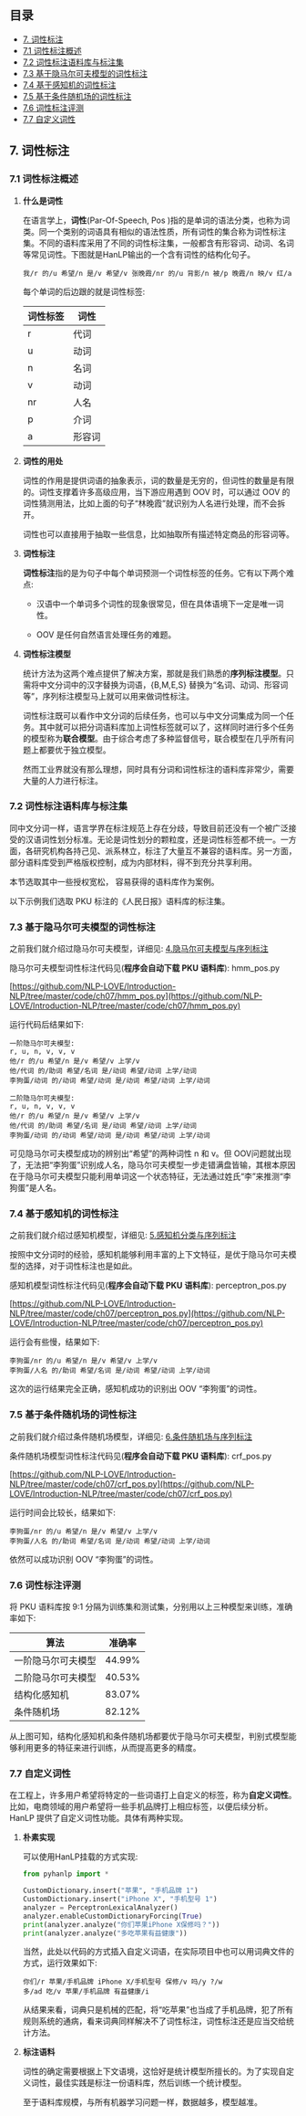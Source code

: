 ## 目录
- [7. 词性标注](#7-词性标注)
- [7.1 词性标注概述](#71-词性标注概述)
- [7.2 词性标注语料库与标注集](#72-词性标注语料库与标注集)
- [7.3 基于隐马尔可夫模型的词性标注](#73-基于隐马尔可夫模型的词性标注)
- [7.4 基于感知机的词性标注](#74-基于感知机的词性标注)
- [7.5 基于条件随机场的词性标注](#75-基于条件随机场的词性标注)
- [7.6 词性标注评测](#76-词性标注评测)
- [7.7 自定义词性](#77-自定义词性)

## 7. 词性标注

### 7.1 词性标注概述

1. **什么是词性**

   在语言学上，**词性**(Par-Of-Speech, Pos )指的是单词的语法分类，也称为词类。同一个类别的词语具有相似的语法性质，所有词性的集合称为词性标注集。不同的语料库采用了不同的词性标注集，一般都含有形容词、动词、名词等常见词性。下图就是HanLP输出的一个含有词性的结构化句子。

   ```
   我/r 的/u 希望/n 是/v 希望/v 张晚霞/nr 的/u 背影/n 被/p 晚霞/n 映/v 红/a
   ```

   每个单词的后边跟的就是词性标签:

   | 词性标签 | 词性   |
   | -------- | ------ |
   | r        | 代词   |
   | u        | 动词   |
   | n        | 名词   |
   | v        | 动词   |
   | nr       | 人名   |
   | p        | 介词   |
   | a        | 形容词 |

   

2. **词性的用处**

   词性的作用是提供词语的抽象表示，词的数量是无穷的，但词性的数量是有限的。词性支撑着许多高级应用，当下游应用遇到 OOV 时，可以通过 OOV 的词性猜测用法，比如上面的句子“林晚霞”就识别为人名进行处理，而不会拆开。

   词性也可以直接用于抽取一些信息，比如抽取所有描述特定商品的形容词等。

   

3. **词性标注**

   **词性标注**指的是为句子中每个单词预测一个词性标签的任务。它有以下两个难点:

   - 汉语中一个单词多个词性的现象很常见，但在具体语境下一定是唯一词性。

   - OOV 是任何自然语言处理任务的难题。

     

4. **词性标注模型**

   统计方法为这两个难点提供了解决方案，那就是我们熟悉的**序列标注模型**。只需将中文分词中的汉字替换为词语，{B,M,E,S} 替换为“名词、动词、形容词等”，序列标注模型马上就可以用来做词性标注。

   词性标注既可以看作中文分词的后续任务，也可以与中文分词集成为同一个任务。其中就可以把分词语料库加上词性标签就可以了，这样同时进行多个任务的模型称为**联合模型**。由于综合考虑了多种监督信号，联合模型在几乎所有问题上都要优于独立模型。

   然而工业界就没有那么理想，同时具有分词和词性标注的语料库非常少，需要大量的人力进行标注。



### 7.2 词性标注语料库与标注集

同中文分词一样，语言学界在标注规范上存在分歧，导致目前还没有一个被广泛接受的汉语词性划分标准。无论是词性划分的颗粒度，还是词性标签都不统一。一方面，各研究机构各持己见、派系林立，标注了大量互不兼容的语料库。另一方面，部分语料库受到严格版权控制，成为内部材料，得不到充分共享利用。

本节选取其中一些授权宽松， 容易获得的语料库作为案例。

以下示例我们选取 PKU 标注的《人民日报》语料库的标注集。



### 7.3 基于隐马尔可夫模型的词性标注

之前我们就介绍过隐马尔可夫模型，详细见: [4.隐马尔可夫模型与序列标注](https://github.com/NLP-LOVE/Introduction-NLP/blob/master/chapter/4.%E9%9A%90%E9%A9%AC%E5%B0%94%E5%8F%AF%E5%A4%AB%E6%A8%A1%E5%9E%8B%E4%B8%8E%E5%BA%8F%E5%88%97%E6%A0%87%E6%B3%A8.md)

隐马尔可夫模型词性标注代码见(**程序会自动下载 PKU 语料库**): hmm_pos.py

[https://github.com/NLP-LOVE/Introduction-NLP/tree/master/code/ch07/hmm_pos.py](https://github.com/NLP-LOVE/Introduction-NLP/tree/master/code/ch07/hmm_pos.py)

运行代码后结果如下:

```
一阶隐马尔可夫模型:
r, u, n, v, v, v
他/r 的/u 希望/n 是/v 希望/v 上学/v
他/代词 的/助词 希望/名词 是/动词 希望/动词 上学/动词
李狗蛋/动词 的/动词 希望/动词 是/动词 希望/动词 上学/动词

二阶隐马尔可夫模型:
r, u, n, v, v, v
他/r 的/u 希望/n 是/v 希望/v 上学/v
他/代词 的/助词 希望/名词 是/动词 希望/动词 上学/动词
李狗蛋/动词 的/动词 希望/动词 是/动词 希望/动词 上学/动词
```

可见隐马尔可夫模型成功的辨别出“希望”的两种词性 n 和 v。但 OOV问题就出现了，无法把“李狗蛋”识别成人名，隐马尔可夫模型一步走错满盘皆输，其根本原因在于隐马尔可夫模型只能利用单词这一个状态特征，无法通过姓氏“李”来推测“李狗蛋”是人名。



### 7.4 基于感知机的词性标注

之前我们就介绍过感知机模型，详细见: [5.感知机分类与序列标注](https://github.com/NLP-LOVE/Introduction-NLP/blob/master/chapter/5.%E6%84%9F%E7%9F%A5%E6%9C%BA%E5%88%86%E7%B1%BB%E4%B8%8E%E5%BA%8F%E5%88%97%E6%A0%87%E6%B3%A8.md)

按照中文分词时的经验，感知机能够利用丰富的上下文特征，是优于隐马尔可夫模型的选择，对于词性标注也是如此。

感知机模型词性标注代码见(**程序会自动下载 PKU 语料库**): perceptron_pos.py

[https://github.com/NLP-LOVE/Introduction-NLP/tree/master/code/ch07/perceptron_pos.py](https://github.com/NLP-LOVE/Introduction-NLP/tree/master/code/ch07/perceptron_pos.py)

运行会有些慢，结果如下:

```
李狗蛋/nr 的/u 希望/n 是/v 希望/v 上学/v
李狗蛋/人名 的/助词 希望/名词 是/动词 希望/动词 上学/动词
```

这次的运行结果完全正确，感知机成功的识别出 OOV “李狗蛋”的词性。



### 7.5 基于条件随机场的词性标注

之前我们就介绍过条件随机场模型，详细见: [6.条件随机场与序列标注](https://github.com/NLP-LOVE/Introduction-NLP/blob/master/chapter/6.%E6%9D%A1%E4%BB%B6%E9%9A%8F%E6%9C%BA%E5%9C%BA%E4%B8%8E%E5%BA%8F%E5%88%97%E6%A0%87%E6%B3%A8.md)

条件随机场模型词性标注代码见(**程序会自动下载 PKU 语料库**): crf_pos.py

[https://github.com/NLP-LOVE/Introduction-NLP/tree/master/code/ch07/crf_pos.py](https://github.com/NLP-LOVE/Introduction-NLP/tree/master/code/ch07/crf_pos.py)

运行时间会比较长，结果如下:

```
李狗蛋/nr 的/u 希望/n 是/v 希望/v 上学/v
李狗蛋/人名 的/助词 希望/名词 是/动词 希望/动词 上学/动词
```

依然可以成功识别 OOV “李狗蛋”的词性。



### 7.6 词性标注评测

将 PKU 语料库按 9:1 分隔为训练集和测试集，分别用以上三种模型来训练，准确率如下:

| 算法               | 准确率 |
| ------------------ | ------ |
| 一阶隐马尔可夫模型 | 44.99% |
| 二阶隐马尔可夫模型 | 40.53% |
| 结构化感知机       | 83.07% |
| 条件随机场         | 82.12% |

从上图可知，结构化感知机和条件随机场都要优于隐马尔可夫模型，判别式模型能够利用更多的特征来进行训练，从而提高更多的精度。



### 7.7 自定义词性

在工程上，许多用户希望将特定的一些词语打上自定义的标签，称为**自定义词性**。比如，电商领域的用户希望将一些手机品牌打上相应标签，以便后续分析。HanLP 提供了自定义词性功能。具体有两种实现。

1. **朴素实现**

   可以使用HanLP挂载的方式实现:

   ```python
   from pyhanlp import *
   
   CustomDictionary.insert("苹果", "手机品牌 1")
   CustomDictionary.insert("iPhone X", "手机型号 1")
   analyzer = PerceptronLexicalAnalyzer()
   analyzer.enableCustomDictionaryForcing(True)
   print(analyzer.analyze("你们苹果iPhone X保修吗？"))
   print(analyzer.analyze("多吃苹果有益健康"))
   ```

   当然，此处以代码的方式插入自定义词语，在实际项目中也可以用词典文件的方式，运行效果如下:

   ```
   你们/r 苹果/手机品牌 iPhone X/手机型号 保修/v 吗/y ?/w
   多/ad 吃/v 苹果/手机品牌 有益健康/i
   ```

   从结果来看，词典只是机械的匹配，将“吃苹果”也当成了手机品牌，犯了所有规则系统的通病，看来词典同样解决不了词性标注，词性标注还是应当交给统计方法。

   

2. **标注语料**

   词性的确定需要根据上下文语境，这恰好是统计模型所擅长的。为了实现自定义词性，最佳实践是标注一份语料库，然后训练一个统计模型。

   至于语料库规模，与所有机器学习问题一样，数据越多，模型越准。






